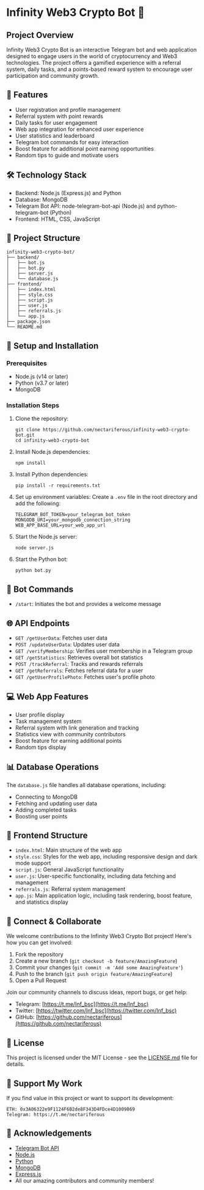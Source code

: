 # Infinity Web3 Crypto Bot 🚀

## Project Overview
Infinity Web3 Crypto Bot is an interactive Telegram bot and web application designed to engage users in the world of cryptocurrency and Web3 technologies. The project offers a gamified experience with a referral system, daily tasks, and a points-based reward system to encourage user participation and community growth.

## 🌟 Features
- User registration and profile management
- Referral system with point rewards
- Daily tasks for user engagement
- Web app integration for enhanced user experience
- User statistics and leaderboard
- Telegram bot commands for easy interaction
- Boost feature for additional point earning opportunities
- Random tips to guide and motivate users

## 🛠 Technology Stack
- Backend: Node.js (Express.js) and Python
- Database: MongoDB
- Telegram Bot API: node-telegram-bot-api (Node.js) and python-telegram-bot (Python)
- Frontend: HTML, CSS, JavaScript

## 📁 Project Structure
```
infinity-web3-crypto-bot/
├── backend/
│   ├── bot.js
│   ├── bot.py
│   ├── server.js
│   └── database.js
├── frontend/
│   ├── index.html
│   ├── style.css
│   ├── script.js
│   ├── user.js
│   ├── referrals.js
│   └── app.js
├── package.json
└── README.md
```

## 🚀 Setup and Installation

### Prerequisites
- Node.js (v14 or later)
- Python (v3.7 or later)
- MongoDB

### Installation Steps
1. Clone the repository:
   ```
   git clone https://github.com/nectariferous/infinity-web3-crypto-bot.git
   cd infinity-web3-crypto-bot
   ```

2. Install Node.js dependencies:
   ```
   npm install
   ```

3. Install Python dependencies:
   ```
   pip install -r requirements.txt
   ```

4. Set up environment variables:
   Create a `.env` file in the root directory and add the following:
   ```
   TELEGRAM_BOT_TOKEN=your_telegram_bot_token
   MONGODB_URI=your_mongodb_connection_string
   WEB_APP_BASE_URL=your_web_app_url
   ```

5. Start the Node.js server:
   ```
   node server.js
   ```

6. Start the Python bot:
   ```
   python bot.py
   ```

## 🤖 Bot Commands
- `/start`: Initiates the bot and provides a welcome message

## 🌐 API Endpoints
- `GET /getUserData`: Fetches user data
- `POST /updateUserData`: Updates user data
- `GET /verifyMembership`: Verifies user membership in a Telegram group
- `GET /getStatistics`: Retrieves overall bot statistics
- `POST /trackReferral`: Tracks and rewards referrals
- `GET /getReferrals`: Fetches referral data for a user
- `GET /getUserProfilePhoto`: Fetches user's profile photo

## 💻 Web App Features
- User profile display
- Task management system
- Referral system with link generation and tracking
- Statistics view with community contributors
- Boost feature for earning additional points
- Random tips display

## 📊 Database Operations
The `database.js` file handles all database operations, including:
- Connecting to MongoDB
- Fetching and updating user data
- Adding completed tasks
- Boosting user points

## 🎨 Frontend Structure
- `index.html`: Main structure of the web app
- `style.css`: Styles for the web app, including responsive design and dark mode support
- `script.js`: General JavaScript functionality
- `user.js`: User-specific functionality, including data fetching and management
- `referrals.js`: Referral system management
- `app.js`: Main application logic, including task rendering, boost feature, and statistics display

## 🤝 Connect & Collaborate
We welcome contributions to the Infinity Web3 Crypto Bot project! Here's how you can get involved:

1. Fork the repository
2. Create a new branch (`git checkout -b feature/AmazingFeature`)
3. Commit your changes (`git commit -m 'Add some AmazingFeature'`)
4. Push to the branch (`git push origin feature/AmazingFeature`)
5. Open a Pull Request

Join our community channels to discuss ideas, report bugs, or get help:
- Telegram: [https://t.me/Inf_bsc](https://t.me/Inf_bsc)
- Twitter: [https://twitter.com/Inf_bsc](https://twitter.com/Inf_bsc)
- GitHub: [https://github.com/nectariferous](https://github.com/nectariferous)

## 📜 License
This project is licensed under the MIT License - see the [LICENSE.md](LICENSE.md) file for details.

## 💖 Support My Work
If you find value in this project or want to support its development:

```
ETH: 0x3A06322e9F1124F6B2de8F343D4FDce4D1009869
Telegram: https://t.me/nectariferous 
```

## 🙏 Acknowledgements
- [Telegram Bot API](https://core.telegram.org/bots/api)
- [Node.js](https://nodejs.org/)
- [Python](https://www.python.org/)
- [MongoDB](https://www.mongodb.com/)
- [Express.js](https://expressjs.com/)
- All our amazing contributors and community members!
